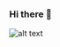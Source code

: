 ### Hi there 👋
![alt text](https://d32qe1r3a676y7.cloudfront.net/eyJidWNrZXQiOiJibG9nLWVjb3RyZWUiLCJrZXkiOiAiYmxvZy8wMDAxLzAzL2VkYTY0YTNjNzI4ZjM4ZTAzMTk2MGMwYzk4NWNlNWE1MGIzMWE2OTAuanBnIiwiZWRpdHMiOnsicmVzaXplIjp7IndpZHRoIjogOTAwLCJoZWlnaHQiOjAsImZpdCI6ImNvdmVyIn19fQ==)

<!--
**propaan/propaan** is a ✨ _special_ ✨ repository because its `README.md` (this file) appears on your GitHub profile.

Here are some ideas to get you started:

- 🔭 I’m currently working on ...
- 🌱 I’m currently learning ...
- 👯 I’m looking to collaborate on ...
- 🤔 I’m looking for help with ...
- 💬 Ask me about ...
- 📫 How to reach me: ...
- 😄 Pronouns: ...
- ⚡ Fun fact: ...
-->
